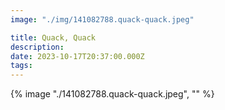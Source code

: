 ```yaml
---
image: "./img/141082788.quack-quack.jpeg"

title: Quack, Quack 
description: 
date: 2023-10-17T20:37:00.000Z
tags: 
---
```

{% image "./141082788.quack-quack.jpeg", "" %}